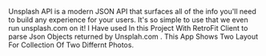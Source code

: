 Unsplash API is a modern JSON API that surfaces all of the info you'll need to build any experience for your users. It's so simple to use that we even run unsplash.com on it!
I Have used In this Project With RetroFit Client to parse Json Objects returned by Unsplah.com .
This App Shows Two Layout For Collection Of Two Differnt Photos. 
